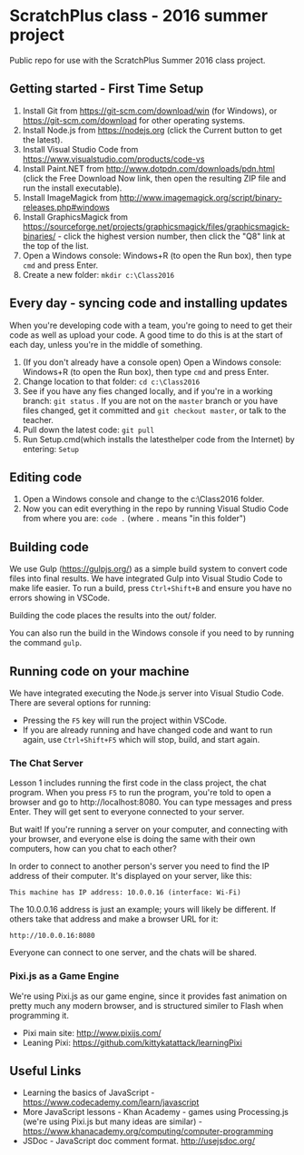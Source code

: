 # ScratchPlus class - 2016 summer project

Public repo for use with the ScratchPlus Summer 2016 class project.

## Getting started - First Time Setup

1. Install Git from https://git-scm.com/download/win (for Windows), or https://git-scm.com/download for other operating systems.
1. Install Node.js from https://nodejs.org (click the Current button to get the latest).
1. Install Visual Studio Code from https://www.visualstudio.com/products/code-vs
1. Install Paint.NET from http://www.dotpdn.com/downloads/pdn.html (click the Free Download Now link, then open the resulting ZIP file and run the install executable).
1. Install ImageMagick from http://www.imagemagick.org/script/binary-releases.php#windows
1. Install GraphicsMagick from https://sourceforge.net/projects/graphicsmagick/files/graphicsmagick-binaries/ - click the highest version number, then click the "Q8" link at the top of the list. 
1. Open a Windows console: Windows+R (to open the Run box), then type `cmd` and press Enter.
1. Create a new folder: `mkdir c:\Class2016`

## Every day - syncing code and installing updates
When you're developing code with a team, you're going to need to get their code as well as upload your code. A good time to do this is at the start of
each day, unless you're in the middle of something.

1. (If you don't already have a console open) Open a Windows console: Windows+R (to open the Run box), then type `cmd` and press Enter.
1. Change location to that folder: `cd c:\Class2016`
1. See if you have any fies changed locally, and if you're in a working branch: `git status` . If you are not on the `master` branch or you have files changed, get it committed and `git checkout master`, or talk to the teacher.
1. Pull down the latest code: `git pull`
1. Run Setup.cmd(which installs the latesthelper code from the Internet) by entering: `Setup`

## Editing code

1. Open a Windows console and change to the c:\Class2016 folder.
1. Now you can edit everything in the repo by running Visual Studio Code from where you are: `code .` (where `.` means "in this folder")

## Building code
We use Gulp (https://gulpjs.org/) as a simple build system to convert code files into final results.
We have integrated Gulp into Visual Studio Code to make life easier. To run a build, press `Ctrl+Shift+B` and ensure you have no errors showing in VSCode.

Building the code places the results into the out/ folder.

You can also run the build in the Windows console if you need to by running the command `gulp`.

## Running code on your machine
We have integrated executing the Node.js server into Visual Studio Code. There are several options for running:

* Pressing the `F5` key will run the project within VSCode.
* If you are already running and have changed code and want to run again, use `Ctrl+Shift+F5` which will stop, build, and start again.

### The Chat Server
Lesson 1 includes running the first code in the class project, the chat program.
When you press `F5` to run the program, you're told to open a browser and go to http://localhost:8080.
You can type messages and press Enter. They will get sent to everyone connected to your server.

But wait! If you're running a server on your computer, and connecting with your browser, and everyone else is doing the same with their own computers, how can you chat to each other?

In order to connect to another person's server you need to find the IP address of their computer. It's displayed on your server, like this:

`This machine has IP address: 10.0.0.16 (interface: Wi-Fi)`

The 10.0.0.16 address is just an example; yours will likely be different. If others take that address and make a browser URL for it:

`http://10.0.0.16:8080`

Everyone can connect to one server, and the chats will be shared.

### Pixi.js as a Game Engine
We're using Pixi.js as our game engine, since it provides fast animation on pretty much any modern browser, and is structured similer
to Flash when programming it.

* Pixi main site: http://www.pixijs.com/
* Leaning Pixi: https://github.com/kittykatattack/learningPixi

## Useful Links

* Learning the basics of JavaScript - https://www.codecademy.com/learn/javascript
* More JavaScript lessons - Khan Academy - games using Processing.js (we're using Pixi.js but many ideas are similar) - https://www.khanacademy.org/computing/computer-programming
* JSDoc - JavaScript doc comment format. http://usejsdoc.org/
